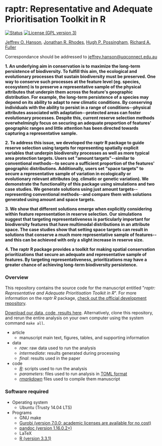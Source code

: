 raptr: Representative and Adequate Prioritisation Toolkit in R
==============================================================
[![Status](https://img.shields.io/badge/status-in%20prep-red.svg?style=flat-square)]()
[![License (GPL version 3)](https://img.shields.io/badge/license-GNU%20GPL%20version%203-brightgreen.svg?style=flat-square)](http://opensource.org/licenses/GPL-3.0)

[Jeffrey O. Hanson](http://www.jeffrey-hanson.com), [Jonathan R. Rhodes](https://rhodesconservation.com/people/jonathan-rhodes/), [Hugh P. Possingham](http://www.possinghamlab.org/people-new/all-lab-members/570-hugh-possingham.html), [Richard A. Fuller](https://www.fullerlab.org/drrichardfuller/)

Correspondance should be addressed to [jeffrey.hanson@uqconnect.edu.au](mailto:jeffrey.hanson@uqconnect.edu.au)

**1. An underlying aim in conservation is to maximize the long-term persistence of biodiversity. To fulfill this aim, the ecological and evolutionary processes that sustain biodiversity must be preserved. One way to conserve such processes at the feature level (eg. species, ecosystem) is to preserve a representative sample of the physical attributes that underpin them across the feature's geographic distribution. For example, the long-term persistence of a species may depend on its ability to adapt to new climatic conditions. By conserving individuals with the ability to persist in a range of conditions--physical attributes associated with adaptation--protected areas can foster evolutionary processes. Despite this, current reserve selection methods overwhelmingly focus on securing an adequate proportion of features' geographic ranges and little attention has been directed towards capturing a representative sample.**

**2. To address this issue, we developed the raptr R package to guide reserve selection using targets for representing spatially explicit variables that underpin biodiversity processes as well as more typical area protection targets. Users set "amount targets"--similar to conventional methods--to secure a sufficient proportion of the features' geographic distributions. Additionally, users set "space targets" to secure a representative sample of variation in ecologically or evolutionary relevant attributes (eg. climatic or genetic variation). We demonstrate the functionality of this package using simulations and two case studies. We generate solutions using just amount targets--representing conventional methods--and compare them with solutions generated using amount and space targets.**

**3. We show that different solutions emerge when explicitly considering within feature representation in reserve selection. Our simulations suggest that targeting representativeness is particularly important for biodiversity features that have multimodal distributions in an attribute space. The case studies show that setting space targets can result in solutions that conserve a much more representative sample of features--and this can be achieved with only a slight increase in reserve size.**

**4. The raptr R package provides a toolkit for making spatial conservation prioritizations that secure an adequate and representative sample of features. By targeting representativeness, prioritizations may have a greater chance of achieving long-term biodiversity persistence.**

### Overview

This repository contains the source code for the manuscript entitled "_raptr: Representative and Adequate Prioritisation Toolkit in R_". For more information on the _raptr R_ package, [check out the official development repository](http://www.github.com/jeffreyhanson/raptr). 

[Download our data, code, results here](https://github.com/jeffreyhanson/raptr-manuscript/releases/latest). Alternatively, clone this repository, and rerun the entire analysis on your own computer using the system command `make all`. 

* article
	+ manuscript main text, figures, tables, and supporting information
* data
	+ _raw_: raw data used to run the analysis
	+ _intermediate_: results generated during processing
	+ _final_: results used in the paper
* code
	+ [_R_](https://www.r-project.org): scripts used to run the analysis 
	+ _parameters_: files used to run analysis in [TOML format](https://github.com/toml-lang/toml)
	+ [_rmarkdown_](https://wwww.rmarkdown.rstudio.com) files used to compile them manuscript

### Software required

* Operating system
	+ Ubuntu (Trusty 14.04 LTS)
* Programs
	+ GNU make
	+ [Gurobi (version 7.0.0; academic licenses are available for no cost)](http://www.gurobi.com/)
	+ [pandoc (version 1.16.0.2+)](https://github.com/jgm/pandoc/releases)
	+ LaTeX
	+ [R (version 3.3.1)](https://www.r-project.org)
